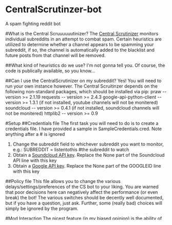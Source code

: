 CentralScrutinzer-bot
=====================

A spam fighting reddit bot


#What is the Central Scruuuuuutinizer?
The [Central Scrutinizer](https://www.youtube.com/watch?v=ljnT49jU9vM) monitors individual subreddits in an attempt to combat spam.
Certain heuristics are utilized to determine whether a channel appears to be spamming your subreddit, if so, the channel is automatically added to the blacklist and future posts from that channel will be removed.


##What kind of heuristics do we use?
I'm not gonna tell you.  Of course, the code is publically available, so you know...

##Can I use the CentralScrutinizer on my subreddit?
Yes!  You will need to run your own instance however.  The Central Scruitinzer depends on the following non-standard packages, which should be installed via pip:
praw -- version >= 2.1.19
requests -- version >= 2.4.3
google-api-python-client -- version >= 1.3.1 (if not installed, youtube channels will not be monitered)
soundcloud -- version >= 0.4.1 (if not installed, soundcloud channels will not be monitered)
httplib2 -- version >= 0.9

#Setup
##Credentials file
The first task you will need to do is to create a credentials file.  I have provided a sample in SampleCredentials.cred.  Note anything after a # is ignored

1.  Change the subreddit field to whichever subreddit you want to monitor, e.g.:
	SUBREDDIT = listentothis #the subreddit to watch  
2.  Obtain a [Soundcloud API key](https://developers.soundcloud.com/).  Replace the None part of the Soundcloud API line with this key  
3.  Obtain a [Google API key](https://developers.google.com/youtube/v3/getting-started).  Replace the None part of the GOOGLEID line with this key  

##Policy file
This file allows you to change the various delays/settings/preferences of the CS bot to your liking.  You are warned that poor decisions here can negatively affect the performance (or even break) the bot!
The various switches should be decently well documented, but if you have a question, just ask.  Further, some (really bad) choices will simply be ignored by the program.

#Mod Interaction
The nicest feature (in my biased opinion) is the ability of the any mod of your sub to add/remove/query the blacklist simply by sending a message to the CS Bot instance in question!
This section will detail the various mod commands, and give examples!

**Note**: 
* In this section S: is short for the subject line and B: for the message body.  
* [option1]/[option2]... indicates that one of the two (or more) options should be selected
* Anything after a -- is simply a comment
* Line breaks are important.  The text you send on reddit should have line breaks where outlined here (use the preview feature of RES to be sure if needed)

##Available comands

###Help
Pretty self explanitory...  Will send the querying mod a help message outlining available commands, call syntax and other options/info (such as available domains)

Syntax:  
S: help  
B: [domains]/[command]/[anything] -- With domains specified, the bot will return the list of valid domains.  If a command is specified, the bot will tell you more about it.  For any other text, the generic help message is returned

###Print
Return a list of black/whitelisted channels for a given domain and (optional) id filter

Syntax:  
S: print [whitelist]/[blacklist]  
B: domain -- the domain to use   
filter -- optional, regex is also accepted

Example:  
S: print whitelist  
B: soundcloud.com  
A

Will print any whitelisted soundcloud channel with an A in it

Example:  
S: print blacklist  
B: youtube.com  
j.*b

Result:
This will result a list of all blacklisted youtube channels that have a j followed by a b in them (with anything in between)

###Add
Add a channel or list of channels by ID or url to the appropriate black or whitelists
######Add by ID
The add by ID feature adds a list of quoted, comma separated channel id's to the appropriate black/white list

Syntax:  
S: +[blacklist]/[whitelist]  
B: domain  
"Id1", "Id2", "Id3".... "IdN" --the first id list  
"OtherID1", "OtherID2" ... "OtherID2" --another id list

Note that each line (after the first domain line) should contain a comma separated list of quoted channel titles.  

**A Note on channel titles with quotes/commas in them**  
In order to prevent mistakes on the part of moderators, any id list containing an channel id with a quote or comma inside is not acted upon.  
Instead the offending ids are identified, and the CS bot will respond to you asking if you really meant to black/whitelist these id's.  
This is to prevent a situation like the following:

S: +blacklist  
B: youtube.com  
"Id1", "Id2" "Id3".... "IdN"

From being parsed as: Id1, Id2" "Id3

Example:  
S: +whitelist  
B: youtube.com  
"arghdos"

Result: Add the channel arghdos to the youtube whitelist


Example:  
S: +blacklist  
B: youtube.com  
"arghdos", "arghdos1"  
"arghydos", "arghydos1"

Result: Add arghdos, arghdos1, arghydos, arghydos1 to the youtube blacklist


######Add by URL
Optionally, instead of an ID list, you may simply send a URL for each channel you want to black/whitelist (one per line)

Syntax:  
S: +[blacklist]/[whitelist]  
B: URL1 (may be a single video or the channel url)    
URL2  
...

Example:  
S: +whitelist  
B: https://www.youtube.com/watch?v=fVIFmej6VZg  
https://www.youtube.com/watch?v=AYQjxZURQwE

Result:  Add parkerh1288 and SanturronIdiota channels to the youtube whitelist

###Remove
Remove the specified channels from the black/whitelist.  Works very similarly to the add command.

######By Id

Syntax:  
S: -[blacklist]/[whitelist]  
B: domain  
"Id1", "Id2", "Id3".... "IdN" --the first id list  
"OtherID1", "OtherID2" ... "OtherID2" --another id list

Example:  
S: -whitelist  
B: youtube.com  
"arghdos"

Result: remove arghdos from the youtube whitelist

######By URL
Example:  
S: +whitelist  
B: https://www.youtube.com/watch?v=fVIFmej6VZg  
https://www.youtube.com/watch?v=AYQjxZURQwE

Result:  Remove parkerh1288 and SanturronIdiota channels to the youtube whitelist


###Update Mods
Updates the valid mod list (from whom the CS will accept commands).  This is done automatically every day (by default), but you can trigger it manually after adding new mods

Syntax:  
S: update-mods  
B: doesn't matter (but reddit requires you to put something)

Result: updates the valid mod list